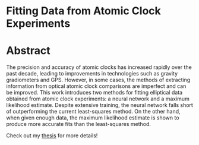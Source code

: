 # Fitting Data from Atomic Clock Experiments
# Abstract 
The precision and accuracy of atomic clocks has increased rapidly over the past
decade, leading to improvements in technologies such as gravity gradiometers and
GPS. However, in some cases, the methods of extracting information from optical
atomic clock comparisons are imperfect and can be improved. This work introduces
two methods for fitting elliptical data obtained from atomic clock experiments: a
neural network and a maximum likelihood estimate. Despite extensive training,
the neural network falls short of outperforming the current least-squares method.
On the other hand, when given enough data, the maximum likelihood estimate is
shown to produce more accurate fits than the least-squares method.

Check out my [thesis]([url](https://github.com/nranabhat/ellipse_fitting/blob/main/nranabhat_Thesis.pdf)https://github.com/nranabhat/ellipse_fitting/blob/main/nranabhat_Thesis.pdf) for more details!

